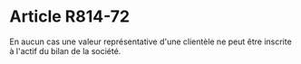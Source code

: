# Article R814-72

En aucun cas une valeur représentative d'une clientèle ne peut être inscrite à l'actif du bilan de la société.
